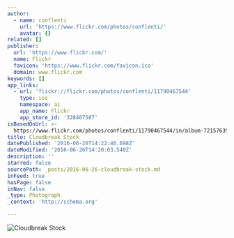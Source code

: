 ```yaml
---
author:
  - name: conflenti
    url: 'https://www.flickr.com/photos/conflenti/'
    avatar: {}
related: []
publisher:
  url: 'https://www.flickr.com/'
  name: Flickr
  favicon: 'https://www.flickr.com/favicon.ico'
  domain: www.flickr.com
keywords: []
app_links:
  - url: 'flickr://flickr.com/photos/conflenti/11790467544'
    type: ios
    namespace: ai
    app_name: Flickr
    app_store_id: '328407587'
isBasedOnUrl: >-
  https://www.flickr.com/photos/conflenti/11790467544/in/album-72157639457550576/
title: Cloudbreak Stock
datePublished: '2016-06-26T14:22:46.698Z'
dateModified: '2016-06-26T14:20:03.540Z'
description: ''
starred: false
sourcePath: _posts/2016-06-26-cloudbreak-stock.md
inFeed: true
hasPage: false
inNav: false
_type: Photograph
_context: 'http://schema.org'

---
```

![Cloudbreak Stock](https://farm8.staticflickr.com/7302/11790467544_bdd00c16ce_b.jpg)